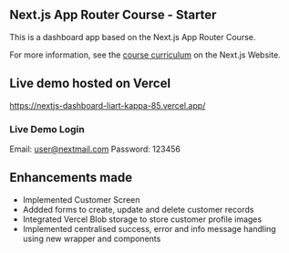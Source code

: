## Next.js App Router Course - Starter

This is a dashboard app based on the Next.js App Router Course.

For more information, see the [course curriculum](https://nextjs.org/learn) on the Next.js Website.

## Live demo hosted on Vercel

https://nextjs-dashboard-liart-kappa-85.vercel.app/

### Live Demo Login
Email: user@nextmail.com
Password: 123456

## Enhancements made
* Implemented Customer Screen
* Addded forms to create, update and delete customer records
* Integrated Vercel Blob storage to store customer profile images
* Implemented centralised success, error and info message handling using new <MessageProvider> wrapper and  <MessageList> components

